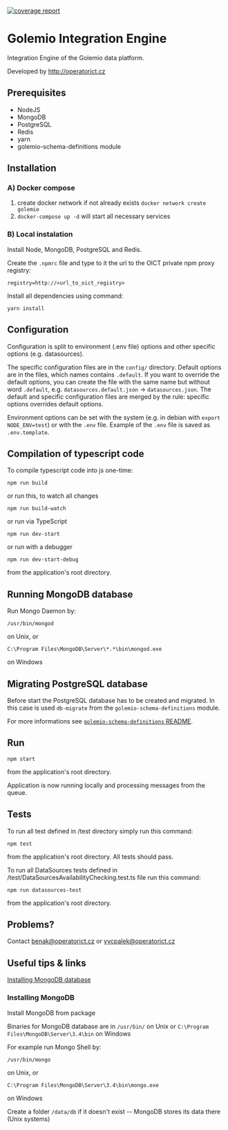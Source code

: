[![coverage report](http://gitlab.oict.cz/data-platform/integration-engine/badges/master/coverage.svg)](http://gitlab.oict.cz/data-platform/integration-engine/commits/master)

# Golemio Integration Engine

Integration Engine of the Golemio data platform.

Developed by http://operatorict.cz

## Prerequisites

- NodeJS
- MongoDB
- PostgreSQL
- Redis
- yarn
- golemio-schema-definitions module

## Installation

### A) Docker compose
1. create docker network if not already exists `docker network create golemio`
2. `docker-compose up -d` will start all necessary services


### B) Local instalation

Install Node, MongoDB, PostgreSQL and Redis.

Create the `.npmrc` file and type to it the url to the OICT private npm proxy registry:
```
registry=http://<url_to_oict_registry>
```

Install all dependencies using command:
```
yarn install
```

## Configuration

Configuration is split to environment (.env file) options and other specific options (e.g. datasources).

The specific configuration files are in the `config/` directory. Default options are in the files, which names contains `.default`. If you want to override the default options, you can create the file with the same name but without word `.default`, e.g. `datasources.default.json` -> `datasources.json`. The default and specific configuration files are merged by the rule: specific options overrides default options.

Environment options can be set with the system (e.g. in debian with `export NODE_ENV=test`) or with the `.env` file. Example of the `.env` file is saved as `.env.template`.


## Compilation of typescript code

To compile typescript code into js one-time:
```
npm run build
```
or run this, to watch all changes
```
npm run build-watch
```
or run via TypeScript
```
npm run dev-start
```
or run with a debugger
```
npm run dev-start-debug
```
from the application's root directory.


## Running MongoDB database

Run Mongo Daemon by:
```
/usr/bin/mongod
```
on Unix, or
```
C:\Program Files\MongoDB\Server\*.*\bin\mongod.exe
```
on Windows


## Migrating PostgreSQL database

Before start the PostgreSQL database has to be created and migrated. In this case is used `db-migrate` from the `golemio-schema-definitions` module.

For more informations see [`golemio-schema-definitions` README](https://gitlab.oict.cz/data-platform/schema-definitions/blob/master/README.md#data-platform-database-schema-definitions).


## Run

```
npm start
```

from the application's root directory.

Application is now running locally and processing messages from the queue.


## Tests

To run all test defined in /test directory simply run this command:
```
npm test
```
from the application's root directory. All tests should pass.

To run all DataSources tests defined in /test/DataSourcesAvailabilityChecking.test.ts file run this command:
```
npm run datasources-test
```
from the application's root directory.


## Problems?

Contact benak@operatorict.cz or vycpalek@operatorict.cz

## Useful tips & links
[Installing MongoDB database](https://docs.mongodb.com/master/tutorial/install-mongodb-on-debian/?_ga=1.255632584.174019589.1492515586)

### Installing MongoDB
Install MongoDB from package

Binaries for MongoDB database are in `/usr/bin/` on Unix or `C:\Program Files\MongoDB\Server\3.4\bin` on Windows

For example run Mongo Shell by:
```
/usr/bin/mongo
```
on Unix, or
```
C:\Program Files\MongoDB\Server\3.4\bin\mongo.exe
```
on Windows

Create a folder `/data/db` if it doesn't exist -- MongoDB stores its data there (Unix systems)